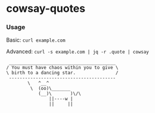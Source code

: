 # cowsay-quotes

### Usage

Basic: `curl example.com`

Advanced: `curl -s example.com | jq -r .quote | cowsay`

```
 ________________________________________
/ You must have chaos within you to give \
\ birth to a dancing star.               /
 ----------------------------------------
        \   ^__^
         \  (oo)\_______
            (__)\       )\/\
                ||----w |
                ||     ||
```
